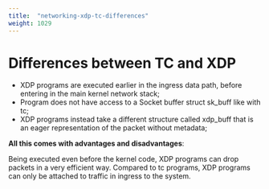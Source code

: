 ```yaml
---
title:  "networking-xdp-tc-differences"
weight: 1029
---
```


# Differences between TC and XDP

- XDP programs are executed earlier in the ingress data path, before entering in the main kernel network stack;
- Program does not have access to a Socket buffer struct sk_buff like with tc;
- XDP programs instead take a different structure called xdp_buff that is an eager representation of the packet without metadata;

**All this comes with advantages and disadvantages**:

Being executed even before the kernel code, XDP programs can drop packets in a very efficient way. Compared to tc programs, XDP programs can only be attached to traffic in ingress to the system. 
